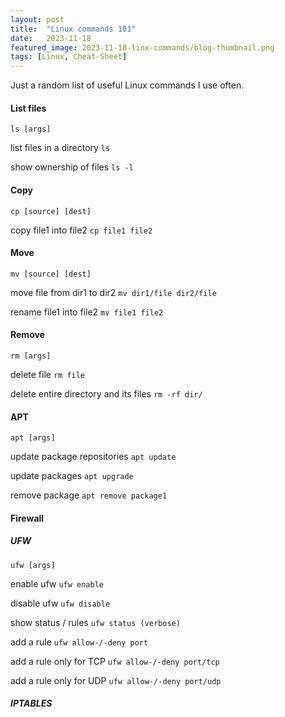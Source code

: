 ```yaml
---
layout: post
title:  "Linux commands 101"
date:   2023-11-18
featured_image: 2023-11-18-linx-commands/blog-thumbnail.png
tags: [Linux, Cheat-Sheet]
---
```


Just a random list of useful Linux commands I use often.

#### List files
`ls [args]`

list files in a directory 
`ls`

show ownership of files
`ls -l`

#### Copy
`cp [source] [dest]`

copy file1 into file2 `cp file1 file2`

#### Move 
`mv [source] [dest]`

move file from dir1 to dir2 `mv dir1/file dir2/file`

rename file1 into file2 `mv file1 file2`

#### Remove
`rm [args]`

delete file `rm file`

delete entire directory and its files `rm -rf dir/`

#### APT
`apt [args]`

update package repositories `apt update`

update packages `apt upgrade`

remove package `apt remove package1`

#### Firewall
##### UFW
`ufw [args]`

enable ufw `ufw enable`

disable ufw `ufw disable`

show status / rules `ufw status (verbose)`

add a rule `ufw allow-/-deny port`

add a rule only for TCP `ufw allow-/-deny port/tcp`

add a rule only for UDP `ufw allow-/-deny port/udp`

##### IPTABLES
